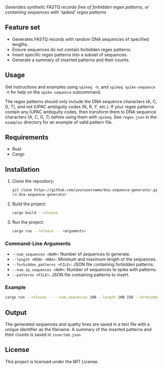 <!-- <img src="src/grepq-icon.svg" width="128" /> -->

_Generates synthetic FASTQ records free of forbidden regex patterns, or containing sequences with 'spiked' regex patterns_

<!-- [![Crates.io](https://img.shields.io/crates/v/grepq.svg)](https://crates.io/crates/grepq)
[![License](https://img.shields.io/badge/License-MIT-blue.svg)](https://opensource.org/licenses/MIT) -->

## Feature set

- Generates FASTQ records with random DNA sequences of specified lengths.
- Ensure sequences do not contain forbidden regex patterns.
- Insert specific regex patterns into a subset of sequences.
- Generate a summary of inserted patterns and their counts.

## Usage 
Get instructions and examples using `spikeq -h`, and `spikeq spike-sequence -h` for help on the `spike-sequence` subcommand.

The regex patterns should only include the DNA sequence characters (A, C, G, T), and not IUPAC ambiguity codes (N, R, Y, etc.). If your regex patterns contain any IUPAC ambiguity codes, then transform them to DNA sequence characters (A, C, G, T) before using them with `spikeq`. See `regex.json` in the `examples` directory for an example of valid pattern file.

## Requirements

- Rust
- Cargo

## Installation

1. Clone the repository:
    ```sh
    git clone https://github.com/yourusername/dna-sequence-generator.git
    cd dna-sequence-generator
    ```

2. Build the project:
    ```sh
    cargo build --release
    ```

3. Run the project:
    ```sh
    cargo run --release -- <arguments>
    ```

### Command-Line Arguments

- `--num_sequences <NUM>`: Number of sequences to generate.
- `--length <MIN> <MAX>`: Minimum and maximum length of the sequences.
- `--forbidden_patterns <FILE>`: JSON file containing forbidden patterns.
- `--num_sp_sequences <NUM>`: Number of sequences to spike with patterns.
- `--patterns <FILE>`: JSON file containing patterns to insert.

### Example

```sh
cargo run --release -- --num_sequences 100 --length 100 150 --forbidden_patterns forbidden.json --num_sp_sequences 10 --patterns patterns.json
```

## Output

The generated sequences and quality lines are saved in a text file with a unique identifier as the filename. A summary of the inserted patterns and their counts is saved in `inserted.json`.

## License

This project is licensed under the MIT License.
```